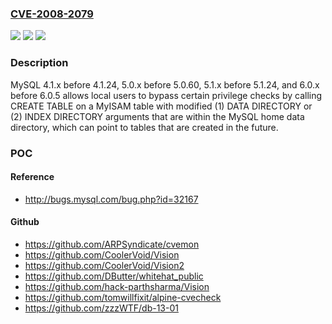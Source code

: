 ### [CVE-2008-2079](https://cve.mitre.org/cgi-bin/cvename.cgi?name=CVE-2008-2079)
![](https://img.shields.io/static/v1?label=Product&message=n%2Fa&color=blue)
![](https://img.shields.io/static/v1?label=Version&message=%3D%20n%2Fa%20&color=brighgreen)
![](https://img.shields.io/static/v1?label=Vulnerability&message=n%2Fa&color=brighgreen)

### Description

MySQL 4.1.x before 4.1.24, 5.0.x before 5.0.60, 5.1.x before 5.1.24, and 6.0.x before 6.0.5 allows local users to bypass certain privilege checks by calling CREATE TABLE on a MyISAM table with modified (1) DATA DIRECTORY or (2) INDEX DIRECTORY arguments that are within the MySQL home data directory, which can point to tables that are created in the future.

### POC

#### Reference
- http://bugs.mysql.com/bug.php?id=32167

#### Github
- https://github.com/ARPSyndicate/cvemon
- https://github.com/CoolerVoid/Vision
- https://github.com/CoolerVoid/Vision2
- https://github.com/DButter/whitehat_public
- https://github.com/hack-parthsharma/Vision
- https://github.com/tomwillfixit/alpine-cvecheck
- https://github.com/zzzWTF/db-13-01

